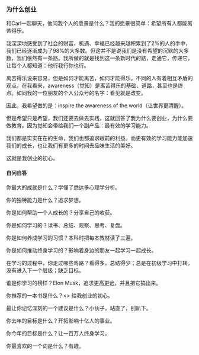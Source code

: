### 为什么创业

和Carl一起聊天，他问我个人的愿景是什么？我的愿景很简单：希望所有人都能离苦得乐。

我深深地感受到了社会的财富、机遇、幸福已经越来越积累到了2%的人的手中，我们已经逐渐成为了98%的大多数。但这并不是说我们是没有希望的沉默的大多数，我们依然有一条路。我所做的就是找到这一条新时代的路，走通它，传递它，让每个人都知道：他行我行你也行。

离苦得乐说来容易，但是如何才能离苦，如何才能得乐。不同的人有着相互矛盾的观点。在我看来，awareness（觉知）是离苦得乐的基础、道路，甚至也是终点。如同我的一位朋友的个人公众号的名字：看见就是改变。

因此，我希望做的是：inspire the awareness of the world（让世界更清醒）。

但是希望只是希望，我们还要去做去实践，这就回答了我为什么要创业，为什么要做教育。因为觉知会带给我们一个副产品：最有效的学习能力。

我们都是实实在在的生命，我们也都追求眼前的利益。而更有效的学习能力能加速我们的成长，也让我们有更多的时间去品味生活的美好。

这就是我创业的初心。

#### 自问自答

你最大的成就是什么？学懂了悉达多心理学分析。

你的独特能力是什么？追求梦想。

你是如何帮助一个人成长的？分享自己的收获。

你是如何学习的？读书、总结、观察、思考、复盘。

你是如何养成学习的习惯？本科时把每本教材读了三遍。

你是如何推动终身学习的？影响着身边的朋友一起学习一起成长。

在学习的过程中，你走过哪些弯路？看得多，总结得少；总是在初级学习中打转，没有进入下一个层级；缺乏目标。

谁是你学习的榜样？Elon Musk，追求更高更远，并且把它搞出来。

你推荐的一本书是什么？<<Work Sex Money>>  给我创业的初心。

最让你记忆深刻的一个建议是什么？小伙子，站直了，别趴下。

你去年的目标是什么？开拓影响十亿人的事业。

你今年的目标是什么？让一百万人终身学习。

你最喜欢的一个词是什么？有趣。
